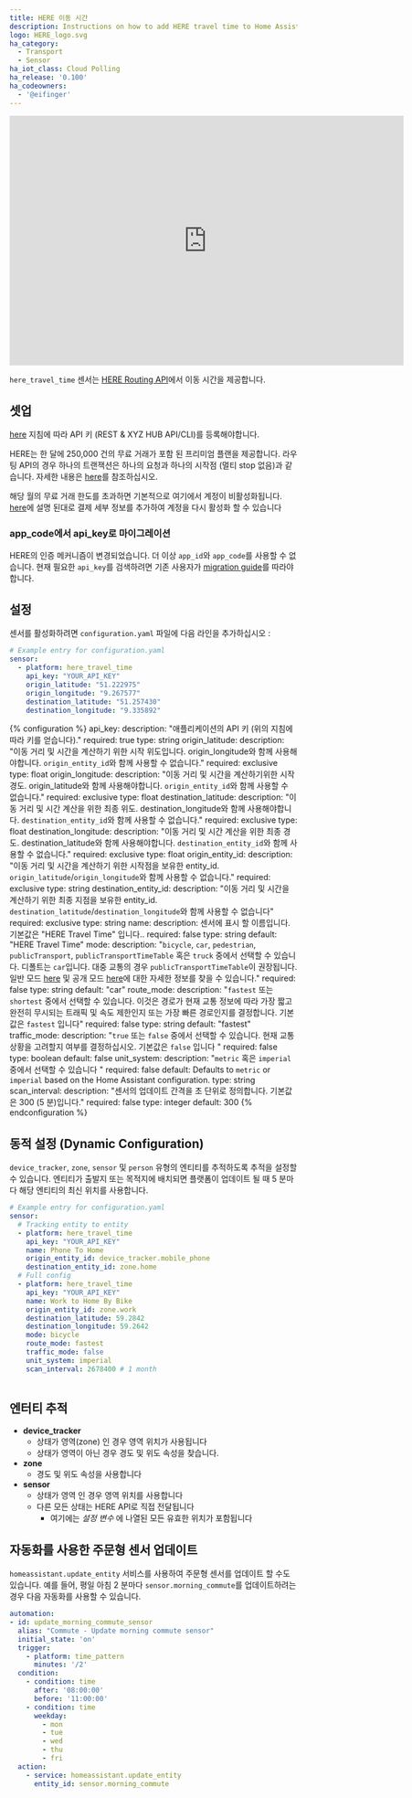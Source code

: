 ```yaml
---
title: HERE 이동 시간
description: Instructions on how to add HERE travel time to Home Assistant.
logo: HERE_logo.svg
ha_category:
  - Transport
  - Sensor
ha_iot_class: Cloud Polling
ha_release: '0.100'
ha_codeowners:
  - '@eifinger'
---
```


<iframe width="690" height="437" src="https://www.youtube.com/embed/fSkMLiTlQWc" frameborder="0" allow="accelerometer; autoplay; encrypted-media; gyroscope; picture-in-picture" allowfullscreen></iframe>

`here_travel_time` 센서는 [HERE Routing API](https://developer.here.com/documentation/routing/topics/introduction.html)에서 이동 시간을 제공합니다.

## 셋업

[here](https://developer.here.com/documentation/routing/topics/introduction.html?create=Freemium-Basic&keepState=true&step=account) 지침에 따라 API 키 (REST & XYZ HUB API/CLI)를 등록해야합니다. 

HERE는 한 달에 250,000 건의 무료 거래가 포함 된 프리미엄 플랜을 제공합니다. 라우팅 API의 경우 하나의 트랜잭션은 하나의 요청과 하나의 시작점 (멀티 stop 없음)과 같습니다. 자세한 내용은 [here](https://developer.here.com/faqs#payment-subscription)를 참조하십시오.

해당 월의 무료 거래 한도를 초과하면 기본적으로 여기에서 계정이 비활성화됩니다. 
[here](https://developer.here.com/faqs)에 설명 된대로 결제 세부 정보를 추가하여 계정을 다시 활성화 할 수 있습니다

### app_code에서 api_key로 마이그레이션

HERE의 인증 메커니즘이 변경되었습니다. 더 이상 `app_id`와 `app_code`를 사용할 수 없습니다. 현재 필요한 `api_key`를 검색하려면 기존 사용자가 [migration guide](https://developer.here.com/documentation/authentication/dev_guide/topics/api-key-credentials.html)를 따라야합니다.

## 설정

센서를 활성화하려면 `configuration.yaml` 파일에 다음 라인을 추가하십시오 :

```yaml
# Example entry for configuration.yaml
sensor:
  - platform: here_travel_time
    api_key: "YOUR_API_KEY"
    origin_latitude: "51.222975"
    origin_longitude: "9.267577"
    destination_latitude: "51.257430"
    destination_longitude: "9.335892"
```

{% configuration %}
api_key:
  description: "애플리케이션의 API 키 (위의 지침에 따라 키를 얻습니다)."
  required: true
  type: string
origin_latitude:
  description: "이동 거리 및 시간을 계산하기 위한 시작 위도입니다. origin_longitude와 함께 사용해야합니다. `origin_entity_id`와 함께 사용할 수 없습니다."
  required: exclusive
  type: float
origin_longitude:
  description: "이동 거리 및 시간을 계산하기위한 시작 경도. origin_latitude와 함께 사용해야합니다. `origin_entity_id`와 함께 사용할 수 없습니다."
  required: exclusive
  type: float
destination_latitude:
  description: "이동 거리 및 시간 계산을 위한 최종 위도. destination_longitude와 함께 사용해야합니다. `destination_entity_id`와 함께 사용할 수 없습니다."
  required: exclusive
  type: float
destination_longitude:
  description: "이동 거리 및 시간 계산을 위한 최종 경도. destination_latitude와 함께 사용해야합니다. `destination_entity_id`와 함께 사용할 수 없습니다."
  required: exclusive
  type: float
origin_entity_id:
  description: "이동 거리 및 시간을 계산하기 위한 시작점을 보유한 entity_id. `origin_latitude`/`origin_longitude`와 함께 사용할 수 없습니다."
  required: exclusive
  type: string
destination_entity_id:
  description: "이동 거리 및 시간을 계산하기 위한 최종 지점을 보유한 entity_id. `destination_latitude`/`destination_longitude`와 함께 사용할 수 없습니다"
  required: exclusive
  type: string
name:
  description: 센서에 표시 할 이름입니다. 기본값은 "HERE Travel Time" 입니다..
  required: false
  type: string
  default: "HERE Travel Time"
mode:
  description: "`bicycle`, `car`, `pedestrian`, `publicTransport`, `publicTransportTimeTable` 혹은 `truck` 중에서 선택할 수 있습니다. 디폴트는 `car`입니다. 대중 교통의 경우 `publicTransportTimeTable`이 권장됩니다. 일반 모드 [here](https://developer.here.com/documentation/routing/topics/transport-modes.html) 및 공개 모드 [here](https://developer.here.com/documentation/routing/topics/public-transport-routing.html)에 대한 자세한 정보를 찾을 수 있습니다."
  required: false
  type: string
  default: "car"
route_mode:
  description: "`fastest` 또는 `shortest` 중에서 선택할 수 있습니다. 이것은 경로가 현재 교통 정보에 따라 가장 짧고 완전히 무시되는 트래픽 및 속도 제한인지 또는 가장 빠른 경로인지를 결정합니다. 기본값은 `fastest` 입니다"
  required: false
  type: string
  default: "fastest"
traffic_mode:
  description: "`true` 또는 `false` 중에서 선택할 수 있습니다. 
현재 교통 상황을 고려할지 여부를 결정하십시오. 기본값은 `false` 입니다 "
  required: false
  type: boolean
  default: false
unit_system:
  description: "`metric` 혹은 `imperial`중에서 선택할 수 있습니다 "
  required: false
  default: Defaults to `metric` or `imperial` based on the Home Assistant configuration.
  type: string
scan_interval:
  description: "센서의 업데이트 간격을 초 단위로 정의합니다. 기본값은 300 (5 분)입니다."
  required: false
  type: integer
  default: 300
{% endconfiguration %}

## 동적 설정 (Dynamic Configuration)

`device_tracker`, `zone`, `sensor` 및 `person` 유형의 엔티티를 추적하도록 추적을 설정할 수 있습니다. 엔티티가 출발지 또는 목적지에 배치되면 플랫폼이 업데이트 될 때 5 분마다 해당 엔티티의 최신 위치를 사용합니다.

```yaml
# Example entry for configuration.yaml
sensor:
  # Tracking entity to entity
  - platform: here_travel_time
    api_key: "YOUR_API_KEY"
    name: Phone To Home
    origin_entity_id: device_tracker.mobile_phone
    destination_entity_id: zone.home
  # Full config
  - platform: here_travel_time
    api_key: "YOUR_API_KEY"
    name: Work to Home By Bike
    origin_entity_id: zone.work
    destination_latitude: 59.2842
    destination_longitude: 59.2642
    mode: bicycle
    route_mode: fastest
    traffic_mode: false
    unit_system: imperial
    scan_interval: 2678400 # 1 month
    

```

## 엔터티 추적

- **device_tracker**
  - 상태가 영역(zone) 인 경우 영역 위치가 사용됩니다
  - 상태가 영역이 아닌 경우 경도 및 위도 속성을 찾습니다.
- **zone**
  - 경도 및 위도 속성을 사용합니다
- **sensor**
  - 상태가 영역 인 경우 영역 위치를 사용합니다
  - 다른 모든 상태는 HERE API로 직접 전달됩니다
    - 여기에는 *설정 변수* 에 나열된 모든 유효한 위치가 포함됩니다

## 자동화를 사용한 주문형 센서 업데이트

`homeassistant.update_entity` 서비스를 사용하여 주문형 센서를 업데이트 할 수도 있습니다. 예를 들어, 평일 아침 2 분마다 `sensor.morning_commute`를 업데이트하려는 경우 다음 자동화를 사용할 수 있습니다.

```yaml
automation:
- id: update_morning_commute_sensor
  alias: "Commute - Update morning commute sensor"
  initial_state: 'on'
  trigger:
    - platform: time_pattern
      minutes: '/2'
  condition:
    - condition: time
      after: '08:00:00'
      before: '11:00:00'
    - condition: time
      weekday:
        - mon
        - tue
        - wed
        - thu
        - fri
  action:
    - service: homeassistant.update_entity
      entity_id: sensor.morning_commute
```
